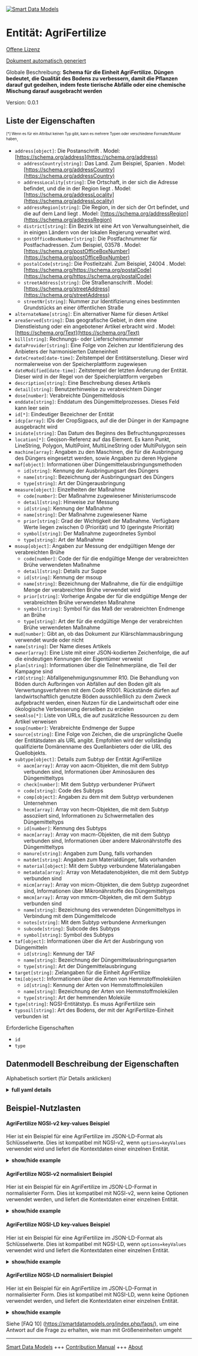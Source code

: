 <!-- 10-Header -->  
[![Smart Data Models](https://smartdatamodels.org/wp-content/uploads/2022/01/SmartDataModels_logo.png "Logo")](https://smartdatamodels.org)  
Entität: AgriFertilize  
======================<!-- /10-Header -->  
<!-- 15-License -->  
[Offene Lizenz](https://github.com/smart-data-models//dataModel.Agrifood/blob/master/AgriFertilize/LICENSE.md)  
[Dokument automatisch generiert](https://docs.google.com/presentation/d/e/2PACX-1vTs-Ng5dIAwkg91oTTUdt8ua7woBXhPnwavZ0FxgR8BsAI_Ek3C5q97Nd94HS8KhP-r_quD4H0fgyt3/pub?start=false&loop=false&delayms=3000#slide=id.gb715ace035_0_60)  
<!-- /15-License -->  
<!-- 20-Description -->  
Globale Beschreibung: **Schema für die Einheit AgriFertilize. Düngen bedeutet, die Qualität des Bodens zu verbessern, damit die Pflanzen darauf gut gedeihen, indem feste tierische Abfälle oder eine chemische Mischung darauf ausgebracht werden**  
Version: 0.0.1  
<!-- /20-Description -->  
<!-- 30-PropertiesList -->  

## Liste der Eigenschaften  

<sup><sub>[*] Wenn es für ein Attribut keinen Typ gibt, kann es mehrere Typen oder verschiedene Formate/Muster haben</sub></sup>.  
- `address[object]`: Die Postanschrift  . Model: [https://schema.org/address](https://schema.org/address)	- `addressCountry[string]`: Das Land. Zum Beispiel, Spanien  . Model: [https://schema.org/addressCountry](https://schema.org/addressCountry)  
	- `addressLocality[string]`: Die Ortschaft, in der sich die Adresse befindet, und die in der Region liegt  . Model: [https://schema.org/addressLocality](https://schema.org/addressLocality)  
	- `addressRegion[string]`: Die Region, in der sich der Ort befindet, und die auf dem Land liegt  . Model: [https://schema.org/addressRegion](https://schema.org/addressRegion)  
	- `district[string]`: Ein Bezirk ist eine Art von Verwaltungseinheit, die in einigen Ländern von der lokalen Regierung verwaltet wird.    
	- `postOfficeBoxNumber[string]`: Die Postfachnummer für Postfachadressen. Zum Beispiel, 03578  . Model: [https://schema.org/postOfficeBoxNumber](https://schema.org/postOfficeBoxNumber)  
	- `postalCode[string]`: Die Postleitzahl. Zum Beispiel, 24004  . Model: [https://schema.org/https://schema.org/postalCode](https://schema.org/https://schema.org/postalCode)  
	- `streetAddress[string]`: Die Straßenanschrift  . Model: [https://schema.org/streetAddress](https://schema.org/streetAddress)  
	- `streetNr[string]`: Nummer zur Identifizierung eines bestimmten Grundstücks an einer öffentlichen Straße    
- `alternateName[string]`: Ein alternativer Name für diesen Artikel  - `areaServed[string]`: Das geografische Gebiet, in dem eine Dienstleistung oder ein angebotener Artikel erbracht wird  . Model: [https://schema.org/Text](https://schema.org/Text)- `bill[string]`: Rechnungs- oder Lieferscheinnummer  - `dataProvider[string]`: Eine Folge von Zeichen zur Identifizierung des Anbieters der harmonisierten Dateneinheit  - `dateCreated[date-time]`: Zeitstempel der Entitätserstellung. Dieser wird normalerweise von der Speicherplattform zugewiesen  - `dateModified[date-time]`: Zeitstempel der letzten Änderung der Entität. Dieser wird in der Regel von der Speicherplattform vergeben  - `description[string]`: Eine Beschreibung dieses Artikels  - `detail[string]`: Benutzerhinweise zu verabreichtem Dünger  - `dose[number]`: Verabreichte Düngemitteldosis  - `enddate[string]`: Enddatum des Düngemittelprozesses. Dieses Feld kann leer sein  - `id[*]`: Eindeutiger Bezeichner der Entität  - `idcp[array]`: IDs der CropSigpacs, auf die der Dünger in der Kampagne ausgebracht wird  - `inidate[string]`: Das Datum des Beginns des Befruchtungsprozesses  - `location[*]`: Geojson-Referenz auf das Element. Es kann Punkt, LineString, Polygon, MultiPoint, MultiLineString oder MultiPolygon sein  - `machine[array]`: Angaben zu den Maschinen, die für die Ausbringung des Düngers eingesetzt werden, sowie Angaben zu deren Hygiene  - `maf[object]`: Informationen über Düngemittelausbringungsmethoden  	- `id[string]`: Kennung der Ausbringungsart des Düngers    
	- `name[string]`: Bezeichnung der Ausbringungsart des Düngers    
	- `type[string]`: Art der Düngerausbringung    
- `measure[object]`: Einzelheiten der Maßnahme  	- `code[number]`: Der Maßnahme zugewiesener Ministeriumscode    
	- `detail[string]`: Hinweise zur Messung    
	- `id[string]`: Kennung der Maßnahme    
	- `name[string]`: Der Maßnahme zugewiesener Name    
	- `prior[string]`: Grad der Wichtigkeit der Maßnahme. Verfügbare Werte liegen zwischen 0 (Priorität) und 10 (geringste Priorität)    
	- `symbol[string]`: Der Maßnahme zugeordnetes Symbol    
	- `type[string]`: Art der Maßnahme    
- `msoup[object]`: Angaben zur Messung der endgültigen Menge der verabreichten Brühe  	- `code[number]`: Code der für die endgültige Menge der verabreichten Brühe verwendeten Maßnahme    
	- `detail[string]`: Details zur Suppe    
	- `id[string]`: Kennung der msoup    
	- `name[string]`: Bezeichnung der Maßnahme, die für die endgültige Menge der verabreichten Brühe verwendet wird    
	- `prior[string]`: Vorherige Angabe der für die endgültige Menge der verabreichten Brühe verwendeten Maßnahme    
	- `symbol[string]`: Symbol für das Maß der verabreichten Endmenge an Brühe    
	- `type[string]`: Art der für die endgültige Menge der verabreichten Brühe verwendeten Maßnahme    
- `mud[number]`: Gibt an, ob das Dokument zur Klärschlammausbringung verwendet wurde oder nicht  - `name[string]`: Der Name dieses Artikels  - `owner[array]`: Eine Liste mit einer JSON-kodierten Zeichenfolge, die auf die eindeutigen Kennungen der Eigentümer verweist  - `plan[string]`: Informationen über die Teilnehmerpläne, die Teil der Kampagne sind  - `r10[string]`: Abfallgenehmigungsnummer R10. Die Behandlung von Böden durch Aufbringen von Abfällen auf den Boden gilt als Verwertungsverfahren mit dem Code R1001. Rückstände dürfen auf landwirtschaftlich genutzte Böden ausschließlich zu dem Zweck aufgebracht werden, einen Nutzen für die Landwirtschaft oder eine ökologische Verbesserung derselben zu erzielen  - `seeAlso[*]`: Liste von URLs, die auf zusätzliche Ressourcen zu dem Artikel verweisen  - `soup[number]`: Verabreichte Endmenge der Suppe  - `source[string]`: Eine Folge von Zeichen, die die ursprüngliche Quelle der Entitätsdaten als URL angibt. Empfohlen wird der vollständig qualifizierte Domänenname des Quellanbieters oder die URL des Quellobjekts.  - `subtype[object]`: Details zum Subtyp der Entität AgriFertilize  	- `aacm[array]`: Array von aacm-Objekten, die mit dem Subtyp verbunden sind, Informationen über Aminosäuren des Düngemitteltyps    
	- `check[number]`: Mit dem Subtyp verbundener Prüfwert    
	- `code[string]`: Code des Subtyps    
	- `comp[object]`: Angaben zu dem mit dem Subtyp verbundenen Unternehmen    
	- `hecm[array]`: Array von hecm-Objekten, die mit dem Subtyp assoziiert sind, Informationen zu Schwermetallen des Düngemitteltyps    
	- `id[number]`: Kennung des Subtyps    
	- `macm[array]`: Array von macm-Objekten, die mit dem Subtyp verbunden sind, Informationen über andere Makronährstoffe des Düngemitteltyps    
	- `manure[string]`: Angaben zum Dung, falls vorhanden    
	- `matdet[string]`: Angaben zum Materialdünger, falls vorhanden    
	- `material[object]`: Mit dem Subtyp verbundene Materialangaben    
	- `metadata[array]`: Array von Metadatenobjekten, die mit dem Subtyp verbunden sind    
	- `micm[array]`: Array von micm-Objekten, die dem Subtyp zugeordnet sind, Informationen über Mikronährstoffe des Düngemitteltyps    
	- `mmcm[array]`: Array von mmcm-Objekten, die mit dem Subtyp verbunden sind    
	- `name[string]`: Bezeichnung des verwendeten Düngemitteltyps in Verbindung mit dem Düngemittelcode    
	- `notes[string]`: Mit dem Subtyp verbundene Anmerkungen    
	- `subcode[string]`: Subcode des Subtyps    
	- `symbol[string]`: Symbol des Subtyps    
- `taf[object]`: Informationen über die Art der Ausbringung von Düngemitteln  	- `id[string]`: Kennung der TAF    
	- `name[string]`: Bezeichnung der Düngemittelausbringungsarten    
	- `type[string]`: Art der Düngemittelausbringung    
- `target[string]`: Zielangaben für die Einheit AgriFertilize  - `tmi[object]`: Informationen über die Arten von Hemmstoffmolekülen  	- `id[string]`: Kennung der Arten von Hemmstoffmolekülen    
	- `name[string]`: Bezeichnung der Arten von Hemmstoffmolekülen    
	- `type[string]`: Art der hemmenden Moleküle    
- `type[string]`: NGSI-Entitätstyp. Es muss AgriFertilize sein  - `typsoil[string]`: Art des Bodens, der mit der AgriFertilize-Einheit verbunden ist  <!-- /30-PropertiesList -->  
<!-- 35-RequiredProperties -->  
Erforderliche Eigenschaften  
- `id`  - `type`  <!-- /35-RequiredProperties -->  
<!-- 40-NotesYaml -->  
<!-- /40-NotesYaml -->  
<!-- 50-DataModelHeader -->  
## Datenmodell Beschreibung der Eigenschaften  
Alphabetisch sortiert (für Details anklicken)  
<!-- /50-DataModelHeader -->  
<!-- 60-ModelYaml -->  
<details><summary><strong>full yaml details</strong></summary>    
```yaml  
AgriFertilize:    
  description: 'Schema for AgriFertilize entity. To fertilize land means to improve its quality in order to make plants grow well on it, by spreading solid animal waste or a chemical mixture on it'    
  properties:    
    address:    
      description: The mailing address    
      properties:    
        addressCountry:    
          description: 'The country. For example, Spain'    
          type: string    
          x-ngsi:    
            model: https://schema.org/addressCountry    
            type: Property    
        addressLocality:    
          description: 'The locality in which the street address is, and which is in the region'    
          type: string    
          x-ngsi:    
            model: https://schema.org/addressLocality    
            type: Property    
        addressRegion:    
          description: 'The region in which the locality is, and which is in the country'    
          type: string    
          x-ngsi:    
            model: https://schema.org/addressRegion    
            type: Property    
        district:    
          description: 'A district is a type of administrative division that, in some countries, is managed by the local government'    
          type: string    
          x-ngsi:    
            type: Property    
        postOfficeBoxNumber:    
          description: 'The post office box number for PO box addresses. For example, 03578'    
          type: string    
          x-ngsi:    
            model: https://schema.org/postOfficeBoxNumber    
            type: Property    
        postalCode:    
          description: 'The postal code. For example, 24004'    
          type: string    
          x-ngsi:    
            model: https://schema.org/https://schema.org/postalCode    
            type: Property    
        streetAddress:    
          description: The street address    
          type: string    
          x-ngsi:    
            model: https://schema.org/streetAddress    
            type: Property    
        streetNr:    
          description: Number identifying a specific property on a public street    
          type: string    
          x-ngsi:    
            type: Property    
      type: object    
      x-ngsi:    
        model: https://schema.org/address    
        type: Property    
    alternateName:    
      description: An alternative name for this item    
      type: string    
      x-ngsi:    
        type: Property    
    areaServed:    
      description: The geographic area where a service or offered item is provided    
      type: string    
      x-ngsi:    
        model: https://schema.org/Text    
        type: Property    
    bill:    
      description: Invoice or delivery note number    
      type: string    
      x-ngsi:    
        type: Property    
    dataProvider:    
      description: A sequence of characters identifying the provider of the harmonised data entity    
      type: string    
      x-ngsi:    
        type: Property    
    dateCreated:    
      description: Entity creation timestamp. This will usually be allocated by the storage platform    
      format: date-time    
      type: string    
      x-ngsi:    
        type: Property    
    dateModified:    
      description: Timestamp of the last modification of the entity. This will usually be allocated by the storage platform    
      format: date-time    
      type: string    
      x-ngsi:    
        type: Property    
    description:    
      description: A description of this item    
      type: string    
      x-ngsi:    
        type: Property    
    detail:    
      description: User notes on administered fertilizer    
      type: string    
      x-ngsi:    
        type: Property    
    dose:    
      description: Fertilizer dose administered    
      type: number    
      x-ngsi:    
        type: Property    
    enddate:    
      description: Final date of fertilizer process. This field can be empty    
      type: string    
      x-ngsi:    
        type: Property    
    id:    
      anyOf:    
        - description: Identifier format of any NGSI entity    
          maxLength: 256    
          minLength: 1    
          pattern: ^[\w\-\.\{\}\$\+\*\[\]`|~^@!,:\\]+$    
          type: string    
          x-ngsi:    
            type: Property    
        - description: Identifier format of any NGSI entity    
          format: uri    
          type: string    
          x-ngsi:    
            type: Property    
      description: Unique identifier of the entity    
      x-ngsi:    
        type: Relationship    
    idcp:    
      description: IDs of the CropSigpac on which the fertilizer is applied in the campaign    
      items:    
        description: Every element of the array of IDs of the CropSigpac on which the fertilizer is applied    
        type: string    
        x-ngsi:    
          type: Property    
      type: array    
      x-ngsi:    
        type: Property    
    inidate:    
      description: The start date of the fertilization process    
      type: string    
      x-ngsi:    
        type: Property    
    location:    
      description: 'Geojson reference to the item. It can be Point, LineString, Polygon, MultiPoint, MultiLineString or MultiPolygon'    
      oneOf:    
        - description: Geojson reference to the item. Point    
          properties:    
            bbox:    
              items:    
                type: number    
              minItems: 4    
              type: array    
            coordinates:    
              items:    
                type: number    
              minItems: 2    
              type: array    
            type:    
              enum:    
                - Point    
              type: string    
          required:    
            - type    
            - coordinates    
          title: GeoJSON Point    
          type: object    
          x-ngsi:    
            type: GeoProperty    
        - description: Geojson reference to the item. LineString    
          properties:    
            bbox:    
              items:    
                type: number    
              minItems: 4    
              type: array    
            coordinates:    
              items:    
                items:    
                  type: number    
                minItems: 2    
                type: array    
              minItems: 2    
              type: array    
            type:    
              enum:    
                - LineString    
              type: string    
          required:    
            - type    
            - coordinates    
          title: GeoJSON LineString    
          type: object    
          x-ngsi:    
            type: GeoProperty    
        - description: Geojson reference to the item. Polygon    
          properties:    
            bbox:    
              items:    
                type: number    
              minItems: 4    
              type: array    
            coordinates:    
              items:    
                items:    
                  items:    
                    type: number    
                  minItems: 2    
                  type: array    
                minItems: 4    
                type: array    
              type: array    
            type:    
              enum:    
                - Polygon    
              type: string    
          required:    
            - type    
            - coordinates    
          title: GeoJSON Polygon    
          type: object    
          x-ngsi:    
            type: GeoProperty    
        - description: Geojson reference to the item. MultiPoint    
          properties:    
            bbox:    
              items:    
                type: number    
              minItems: 4    
              type: array    
            coordinates:    
              items:    
                items:    
                  type: number    
                minItems: 2    
                type: array    
              type: array    
            type:    
              enum:    
                - MultiPoint    
              type: string    
          required:    
            - type    
            - coordinates    
          title: GeoJSON MultiPoint    
          type: object    
          x-ngsi:    
            type: GeoProperty    
        - description: Geojson reference to the item. MultiLineString    
          properties:    
            bbox:    
              items:    
                type: number    
              minItems: 4    
              type: array    
            coordinates:    
              items:    
                items:    
                  items:    
                    type: number    
                  minItems: 2    
                  type: array    
                minItems: 2    
                type: array    
              type: array    
            type:    
              enum:    
                - MultiLineString    
              type: string    
          required:    
            - type    
            - coordinates    
          title: GeoJSON MultiLineString    
          type: object    
          x-ngsi:    
            type: GeoProperty    
        - description: Geojson reference to the item. MultiLineString    
          properties:    
            bbox:    
              items:    
                type: number    
              minItems: 4    
              type: array    
            coordinates:    
              items:    
                items:    
                  items:    
                    items:    
                      type: number    
                    minItems: 2    
                    type: array    
                  minItems: 4    
                  type: array    
                type: array    
              type: array    
            type:    
              enum:    
                - MultiPolygon    
              type: string    
          required:    
            - type    
            - coordinates    
          title: GeoJSON MultiPolygon    
          type: object    
          x-ngsi:    
            type: GeoProperty    
      x-ngsi:    
        type: GeoProperty    
    machine:    
      description: Information on the machinery assigned to the application of the fertilizer as well as information on its hygiene    
      items:    
        description: Every element in the array of machines used    
        properties:    
          detail:    
            description: This field contains the value associated to the machine    
            type: string    
            x-ngsi:    
              type: Property    
          id:    
            description: Identifier unique of the machine    
            type: string    
            x-ngsi:    
              type: Property    
          idmachine:    
            description: This field contains the value associated to the internal id    
            type: string    
            x-ngsi:    
              type: Property    
          product:    
            description: This field contains the value associated to the product that the machine applies    
            type: string    
            x-ngsi:    
              type: Property    
          type:    
            description: This field contains the type of machine    
            type: string    
            x-ngsi:    
              type: Property    
        type: object    
        x-ngsi:    
          type: Property    
      type: array    
      x-ngsi:    
        type: Property    
    maf:    
      description: Information on fertilizer application methods    
      properties:    
        id:    
          description: Identifier of fertilizer application mode    
          type: string    
          x-ngsi:    
            type: Property    
        name:    
          description: Name of fertilizer application mode    
          type: string    
          x-ngsi:    
            type: Property    
        type:    
          description: Type of fertilizer application mode    
          type: string    
          x-ngsi:    
            type: Property    
      type: object    
      x-ngsi:    
        type: Property    
    measure:    
      description: Details of the measure    
      properties:    
        code:    
          description: Ministry code assigned to the measure    
          type: number    
          x-ngsi:    
            type: Property    
        detail:    
          description: Notes about the measurement    
          type: string    
          x-ngsi:    
            type: Property    
        id:    
          description: Identifier of the measure    
          type: string    
          x-ngsi:    
            type: Property    
        name:    
          description: Name assigned to the measure    
          type: string    
          x-ngsi:    
            type: Property    
        prior:    
          description: Level of importance of the measure. Available values are between 0 (priority) and 10 (least priority)    
          type: string    
          x-ngsi:    
            type: Property    
        symbol:    
          description: Symbol assigned to the measure    
          type: string    
          x-ngsi:    
            type: Property    
        type:    
          description: Type of the measure    
          type: string    
          x-ngsi:    
            type: Property    
      type: object    
      x-ngsi:    
        type: Property    
    msoup:    
      description: Information on the measurement used for the final amount of broth administered    
      properties:    
        code:    
          description: Code of the measure used for the final amount of broth administered    
          type: number    
          x-ngsi:    
            type: Property    
        detail:    
          description: Details of the msoup    
          type: string    
          x-ngsi:    
            type: Property    
        id:    
          description: Identifier of the msoup    
          type: string    
          x-ngsi:    
            type: Property    
        name:    
          description: Name of the measure used for the final amount of broth administered    
          type: string    
          x-ngsi:    
            type: Property    
        prior:    
          description: Prior details of the measure used for the final amount of broth administered    
          type: string    
          x-ngsi:    
            type: Property    
        symbol:    
          description: Symbol of the measure used for the final amount of broth administered    
          type: string    
          x-ngsi:    
            type: Property    
        type:    
          description: Type of the measure used for the final amount of broth administered    
          type: string    
          x-ngsi:    
            type: Property    
      type: object    
      x-ngsi:    
        type: Property    
    mud:    
      description: Indicates whether sewage sludge application document has been used or not    
      type: number    
      x-ngsi:    
        type: Property    
    name:    
      description: The name of this item    
      type: string    
      x-ngsi:    
        type: Property    
    owner:    
      description: A List containing a JSON encoded sequence of characters referencing the unique Ids of the owner(s)    
      items:    
        anyOf:    
          - description: Identifier format of any NGSI entity    
            maxLength: 256    
            minLength: 1    
            pattern: ^[\w\-\.\{\}\$\+\*\[\]`|~^@!,:\\]+$    
            type: string    
            x-ngsi:    
              type: Property    
          - description: Identifier format of any NGSI entity    
            format: uri    
            type: string    
            x-ngsi:    
              type: Property    
        description: Unique identifier of the entity    
        x-ngsi:    
          type: Relationship    
      type: array    
      x-ngsi:    
        type: Property    
    plan:    
      description: Information about the subscriber plans that are part of the campaign    
      type: string    
      x-ngsi:    
        type: Property    
    r10:    
      description: Waste authorisation number R10. The treatment of soil by applying waste to the land is considered a recovery operation coded as R1001. Residues must be applied to agricultural soils exclusively for the purpose of producing a benefit to agriculture or an ecological improvement of the same    
      type: string    
      x-ngsi:    
        type: Property    
    seeAlso:    
      description: list of uri pointing to additional resources about the item    
      oneOf:    
        - items:    
            format: uri    
            type: string    
          minItems: 1    
          type: array    
        - format: uri    
          type: string    
      x-ngsi:    
        type: Property    
    soup:    
      description: Final soup amount administered    
      type: number    
      x-ngsi:    
        type: Property    
    source:    
      description: 'A sequence of characters giving the original source of the entity data as a URL. Recommended to be the fully qualified domain name of the source provider, or the URL to the source object'    
      type: string    
      x-ngsi:    
        type: Property    
    subtype:    
      description: Subtype details of the AgriFertilize entity    
      properties:    
        aacm:    
          description: 'Array of aacm objects associated with the subtype, information on amino acids of the fertilizer type'    
          items:    
            description: 'Every element of the accm '    
            properties:    
              id:    
                description: Identifier of aacm    
                type: number    
                x-ngsi:    
                  type: Property    
              subtype:    
                description: Subtype details of aacm    
                properties:    
                  code:    
                    description: Code of the aacm subtype    
                    type: number    
                    x-ngsi:    
                      type: Property    
                  id:    
                    description: Identifier of the aacm subtype    
                    type: number    
                    x-ngsi:    
                      type: Property    
                  name:    
                    description: Name of the amino acids of the fertilizer type    
                    type: string    
                    x-ngsi:    
                      type: Property    
                  subtype:    
                    description: Nested subtype details of aacm    
                    properties:    
                      id:    
                        description: Identifier of the nested aacm subtype    
                        type: number    
                        x-ngsi:    
                          type: Property    
                      name:    
                        description: Name of the nested aacm subtype    
                        type: string    
                        x-ngsi:    
                          type: Property    
                      type:    
                        description: Type of the nested aacm subtype    
                        type: string    
                        x-ngsi:    
                          type: Property    
                    type: object    
                    x-ngsi:    
                      type: Property    
                  symbol:    
                    description: Symbol of the aacm subtype    
                    type: string    
                    x-ngsi:    
                      type: Property    
                  type:    
                    description: Type of the aacm subtype    
                    type: string    
                    x-ngsi:    
                      type: Property    
                type: object    
                x-ngsi:    
                  type: Property    
              type:    
                description: 'This field contains the type associated to the aacm, information on amino acids of the fertilizer type'    
                type: string    
                x-ngsi:    
                  type: Property    
              value:    
                description: This field contains the value associated to the aacm    
                type: number    
                x-ngsi:    
                  type: Property    
            type: object    
            x-ngsi:    
              type: Property    
          type: array    
          x-ngsi:    
            type: Property    
        check:    
          description: Check value associated with the subtype    
          type: number    
          x-ngsi:    
            type: Property    
        code:    
          description: Code of the subtype    
          type: string    
          x-ngsi:    
            type: Property    
        comp:    
          description: Details of the company associated with the subtype    
          properties:    
            id:    
              description: Identifier of the company    
              type: number    
              x-ngsi:    
                type: Property    
            name:    
              description: Name of the company that owns the fertilizer    
              type: string    
              x-ngsi:    
                type: Property    
            type:    
              description: Type of the company    
              type: string    
              x-ngsi:    
                type: Property    
            vat:    
              description: VAT of the company that owns the fertilizer    
              type: string    
              x-ngsi:    
                type: Property    
          type: object    
          x-ngsi:    
            type: Property    
        hecm:    
          description: 'Array of hecm objects associated with the subtype, information heavy metals of the fertilizer type'    
          items:    
            description: Every element of the hecm array    
            properties:    
              id:    
                description: Identifier of hecm    
                type: number    
                x-ngsi:    
                  type: Property    
              subtype:    
                description: Subtype details of hecm    
                properties:    
                  code:    
                    description: Code of the hecm subtype    
                    type: number    
                    x-ngsi:    
                      type: Property    
                  id:    
                    description: Identifier of the hecm subtype    
                    type: number    
                    x-ngsi:    
                      type: Property    
                  name:    
                    description: Name of the heavy metals of the fertilizer type    
                    type: string    
                    x-ngsi:    
                      type: Property    
                  subtype:    
                    description: Nested subtype details of hecm    
                    properties:    
                      id:    
                        description: Identifier of the nested hecm subtype    
                        type: number    
                        x-ngsi:    
                          type: Property    
                      name:    
                        description: Name of the nested hecm subtype    
                        type: string    
                        x-ngsi:    
                          type: Property    
                      type:    
                        description: Type of the nested hecm subtype    
                        type: string    
                        x-ngsi:    
                          type: Property    
                    type: object    
                    x-ngsi:    
                      type: Property    
                  symbol:    
                    description: Symbol of the hecm subtype    
                    type: string    
                    x-ngsi:    
                      type: Property    
                  type:    
                    description: Type of the hecm subtype    
                    type: string    
                    x-ngsi:    
                      type: Property    
                type: object    
                x-ngsi:    
                  type: Property    
              type:    
                description: 'This field contains the type associated to the hecm, information on heavy metals of the fertilizer type'    
                type: string    
                x-ngsi:    
                  type: Property    
              value:    
                description: This field contains the value associated to the hecm    
                type: number    
                x-ngsi:    
                  type: Property    
            type: object    
            x-ngsi:    
              type: Property    
          type: array    
          x-ngsi:    
            type: Property    
        id:    
          description: Identifier of the subtype    
          type: number    
          x-ngsi:    
            type: Property    
        macm:    
          description: 'Array of macm objects associated with the subtype, information on other macronutrients of the fertilizer type'    
          items:    
            description: The individual objects inside the macm    
            properties:    
              id:    
                description: Identifier of macm    
                type: number    
                x-ngsi:    
                  type: Property    
              subtype:    
                description: Subtype details of macm    
                properties:    
                  code:    
                    description: Code of the macm subtype    
                    type: number    
                    x-ngsi:    
                      type: Property    
                  id:    
                    description: Identifier of the macm subtype    
                    type: number    
                    x-ngsi:    
                      type: Property    
                  name:    
                    description: Name of the other macronutrients of the fertilizer type    
                    type: string    
                    x-ngsi:    
                      type: Property    
                  subtype:    
                    description: Nested subtype details of macm    
                    properties:    
                      id:    
                        description: Identifier of the nested macm subtype    
                        type: number    
                        x-ngsi:    
                          type: Property    
                      name:    
                        description: Name of the nested macm subtype    
                        type: string    
                        x-ngsi:    
                          type: Property    
                      type:    
                        description: Type of the nested macm subtype    
                        type: string    
                        x-ngsi:    
                          type: Property    
                    type: object    
                    x-ngsi:    
                      type: Property    
                  symbol:    
                    description: Symbol of the macm subtype    
                    type: string    
                    x-ngsi:    
                      type: Property    
                  type:    
                    description: Type of the macm subtype    
                    type: string    
                    x-ngsi:    
                      type: Property    
                type: object    
                x-ngsi:    
                  type: Property    
              type:    
                description: 'This field contains the type associated to the macm, information on other macronutrients of the fertilizer type'    
                type: string    
                x-ngsi:    
                  type: Property    
              value:    
                description: This field contains the value associated to the macm    
                type: number    
                x-ngsi:    
                  type: Property    
            type: object    
            x-ngsi:    
              type: Property    
          type: array    
          x-ngsi:    
            type: Property    
        manure:    
          description: 'Manure details, if any'    
          type: string    
          x-ngsi:    
            type: Property    
        matdet:    
          description: 'Material fertilize detail, if any'    
          type: string    
          x-ngsi:    
            type: Property    
        material:    
          description: Material details associated with the subtype    
          properties:    
            id:    
              description: Identifier of the material    
              type: number    
              x-ngsi:    
                type: Property    
            name:    
              description: Name of the material that uses compost or fertilizer    
              type: string    
              x-ngsi:    
                type: Property    
            type:    
              description: Type of the material that uses compost or fertilizer    
              type: string    
              x-ngsi:    
                type: Property    
          type: object    
          x-ngsi:    
            type: Property    
        metadata:    
          description: Array of metadata objects associated with the subtype    
          items:    
            description: Every group of elements in the metadata    
            properties:    
              date:    
                description: Date associated with the metadata    
                format: date-time    
                type: string    
                x-ngsi:    
                  type: Property    
              type:    
                description: Type of metadata    
                type: string    
                x-ngsi:    
                  type: Property    
              user:    
                description: User details associated with the metadata    
                properties:    
                  email:    
                    description: Email of the user    
                    type: string    
                    x-ngsi:    
                      type: Property    
                  id:    
                    description: Identifier of the user    
                    type: string    
                    x-ngsi:    
                      type: Property    
                  loginname:    
                    description: Login name of the user    
                    type: string    
                    x-ngsi:    
                      type: Property    
                  name:    
                    description: Name of the user in the system    
                    type: string    
                    x-ngsi:    
                      type: Property    
                  surname:    
                    description: Surname of the user    
                    type: string    
                    x-ngsi:    
                      type: Property    
                  type:    
                    description: Type of the user    
                    type: string    
                    x-ngsi:    
                      type: Property    
                  vat:    
                    description: VAT (identification number) of the user    
                    type: string    
                    x-ngsi:    
                      type: Property    
                type: object    
                x-ngsi:    
                  type: Property    
            type: object    
            x-ngsi:    
              type: Property    
          type: array    
          x-ngsi:    
            type: Property    
        micm:    
          description: 'Array of micm objects associated with the subtype, information on micronutrients of the type of fertilizer'    
          items:    
            description: Every element of the micm    
            properties:    
              id:    
                description: Identifier of micm    
                type: number    
                x-ngsi:    
                  type: Property    
              subtype:    
                description: Subtype details of micm    
                properties:    
                  code:    
                    description: Code of the micm subtype    
                    type: number    
                    x-ngsi:    
                      type: Property    
                  id:    
                    description: Identifier of the micm subtype    
                    type: number    
                    x-ngsi:    
                      type: Property    
                  name:    
                    description: Name of the micronutrients of the type of fertilizer    
                    type: string    
                    x-ngsi:    
                      type: Property    
                  subtype:    
                    description: Nested subtype details of micm    
                    properties:    
                      id:    
                        description: Identifier of the nested micm subtype    
                        type: number    
                        x-ngsi:    
                          type: Property    
                      name:    
                        description: Name of the nested micm subtype    
                        type: string    
                        x-ngsi:    
                          type: Property    
                      type:    
                        description: Type of the nested micm subtype    
                        type: string    
                        x-ngsi:    
                          type: Property    
                    type: object    
                    x-ngsi:    
                      type: Property    
                  symbol:    
                    description: Symbol of the micm subtype    
                    type: string    
                    x-ngsi:    
                      type: Property    
                  type:    
                    description: Type of the micm subtype    
                    type: string    
                    x-ngsi:    
                      type: Property    
                type: object    
                x-ngsi:    
                  type: Property    
              type:    
                description: 'This field contains the type associated to the micm, information on micronutrients of the type of fertilizer'    
                type: string    
                x-ngsi:    
                  type: Property    
              value:    
                description: This field contains the value associated to the micm    
                type: number    
                x-ngsi:    
                  type: Property    
            type: object    
            x-ngsi:    
              type: Property    
          type: array    
          x-ngsi:    
            type: Property    
        mmcm:    
          description: Array of mmcm objects associated with the subtype    
          items:    
            description: Every element in the mmdm array    
            properties:    
              id:    
                description: Identifier of mmcm    
                type: number    
                x-ngsi:    
                  type: Property    
              subtype:    
                description: Subtype details of mmcm    
                properties:    
                  code:    
                    description: Code of the mmcm subtype    
                    type: number    
                    x-ngsi:    
                      type: Property    
                  id:    
                    description: Identifier of the mmcm subtype    
                    type: number    
                    x-ngsi:    
                      type: Property    
                  name:    
                    description: Name of the main macronutrient of the fertilizer type    
                    type: string    
                    x-ngsi:    
                      type: Property    
                  subtype:    
                    description: Nested subtype details of mmcm    
                    properties:    
                      id:    
                        description: Identifier of the nested mmcm subtype    
                        type: number    
                        x-ngsi:    
                          type: Property    
                      name:    
                        description: Name of the nested mmcm subtype    
                        type: string    
                        x-ngsi:    
                          type: Property    
                      type:    
                        description: Type of the nested mmcm subtype    
                        type: string    
                        x-ngsi:    
                          type: Property    
                    type: object    
                    x-ngsi:    
                      type: Property    
                  symbol:    
                    description: Symbol of the mmcm subtype    
                    type: string    
                    x-ngsi:    
                      type: Property    
                  type:    
                    description: Type of the mmcm subtype    
                    type: string    
                    x-ngsi:    
                      type: Property    
                type: object    
                x-ngsi:    
                  type: Property    
              type:    
                description: 'This field contains the type associated to the mmcm, information on the main macronutrients of the fertilizer type'    
                type: string    
                x-ngsi:    
                  type: Property    
              value:    
                description: This field contains the value associated to the mmcm    
                type: number    
                x-ngsi:    
                  type: Property    
            type: object    
            x-ngsi:    
              type: Property    
          type: array    
          x-ngsi:    
            type: Property    
        name:    
          description: Name of the type of fertilizer used and associated with the fertilization code    
          type: string    
          x-ngsi:    
            type: Property    
        notes:    
          description: Notes associated with the subtype    
          type: string    
          x-ngsi:    
            type: Property    
        subcode:    
          description: Subcode of the subtype    
          type: string    
          x-ngsi:    
            type: Property    
        symbol:    
          description: Symbol of the subtype    
          type: string    
          x-ngsi:    
            type: Property    
      type: object    
      x-ngsi:    
        type: Property    
    taf:    
      description: Information on types of fertilizer application    
      properties:    
        id:    
          description: Identifier of the TAF    
          type: string    
          x-ngsi:    
            type: Property    
        name:    
          description: Name of the types of fertilizer application    
          type: string    
          x-ngsi:    
            type: Property    
        type:    
          description: Type of the types of fertilizer application    
          type: string    
          x-ngsi:    
            type: Property    
      type: object    
      x-ngsi:    
        type: Property    
    target:    
      description: Target details for the AgriFertilize entity    
      type: string    
      x-ngsi:    
        type: Property    
    tmi:    
      description: Information on the types of inhibitory molecule    
      properties:    
        id:    
          description: Identifier of the types of inhibitory molecule    
          type: string    
          x-ngsi:    
            type: Property    
        name:    
          description: Name of the types of inhibitory molecule    
          type: string    
          x-ngsi:    
            type: Property    
        type:    
          description: Type of the types of inhibitory molecule    
          type: string    
          x-ngsi:    
            type: Property    
      type: object    
      x-ngsi:    
        type: Property    
    type:    
      description: NGSI Entity Type. It has to be AgriFertilize    
      enum:    
        - AgriFertilize    
      type: string    
      x-ngsi:    
        type: Property    
    typsoil:    
      description: Type of soil associated with the AgriFertilize entity    
      type: string    
      x-ngsi:    
        type: Property    
  required:    
    - id    
    - type    
  type: object    
  x-derived-from: ""    
  x-disclaimer: 'Redistribution and use in source and binary forms, with or without modification, are permitted  provided that the license conditions are met. Copyleft (c) 2024 Contributors to Smart Data Models Program'    
  x-license-url: https://github.com/smart-data-models/dataModel.Agrifood/blob/master/AgriFertilize/LICENSE.md    
  x-model-schema: https://smart-data-models.github.io/dataModel.Agrifood/AgriFertilize/schema.json    
  x-model-tags: 'Agrifood, AgriFertilize'    
  x-version: 0.0.1    
```  
</details>    
<!-- /60-ModelYaml -->  
<!-- 70-MiddleNotes -->  
<!-- /70-MiddleNotes -->  
<!-- 80-Examples -->  
## Beispiel-Nutzlasten  
#### AgriFertilize NGSI-v2 key-values Beispiel  
Hier ist ein Beispiel für eine AgriFertilize im JSON-LD-Format als Schlüsselwerte. Dies ist kompatibel mit NGSI-v2, wenn `options=keyValues` verwendet wird und liefert die Kontextdaten einer einzelnen Entität.  
<details><summary><strong>show/hide example</strong></summary>    
```json  
{  
	"id": "urn:ngsi-ld:AgriFertilize:1",  
	"type": "AgriFertilize",  
	"dateCreated": "2024-05-30T09:14:44",  
	"dateModified": "2024-05-30T09:14:44",  
	"name": "",  
	"subtype": {  
		"type": "TypeFertilize",  
		"id": 1339,  
		"code": "F0002478/2025",  
		"name": "Abono Organico Npk (Ca) 1,5-1-2 (2) Mezcla De Origen Animal Y Vegetal Sirlepur",  
		"mmcm": [{  
				"type": "CM",  
				"id": 10000,  
				"subtype": {  
					"type": "TCM",  
					"id": 1,  
					"subtype": {  
						"type": "SCM",  
						"id": 1,  
						"name": "Macronutriente principal"  
					},  
					"code": 1,  
					"name": "Nitrógeno total",  
					"symbol": "% N total"  
				},  
				"value": 1.5  
			},  
			{  
				"type": "CM",  
				"id": 10001,  
				"subtype": {  
					"type": "TCM",  
					"id": 6,  
					"subtype": {  
						"type": "SCM",  
						"id": 1,  
						"name": "Macronutriente principal"  
					},  
					"code": 6,  
					"name": "Óxido de fósforo total",  
					"symbol": "% P2O5 total"  
				},  
				"value": 1  
			},  
			{  
				"type": "CM",  
				"id": 10002,  
				"subtype": {  
					"type": "TCM",  
					"id": 9,  
					"subtype": {  
						"type": "SCM",  
						"id": 1,  
						"name": "Macronutriente principal"  
					},  
					"code": 9,  
					"name": "Óxido de potasio",  
					"symbol": "% K2O total"  
				},  
				"value": 2  
			}  
		],  
		"macm": [{  
			"type": "CM",  
			"id": 44578,  
			"subtype": {  
				"type": "TCM",  
				"id": 2,  
				"subtype": {  
					"type": "SCM",  
					"id": 2,  
					"name": "Otro macronutriente"  
				},  
				"code": 2,  
				"name": "Nitrógeno orgánico",  
				"symbol": "% N orgánico"  
			},  
			"value": 1.5  
		}],  
		"hecm": [{  
			"type": "CM",  
			"id": 44582,  
			"subtype": {  
				"type": "TCM",  
				"id": 16,  
				"subtype": {  
					"type": "SCM",  
					"id": 4,  
					"name": "Metal pesado"  
				},  
				"code": 2,  
				"name": "Cobre",  
				"symbol": "% Cu"  
			},  
			"value": 0.0001  
		}],  
		"micm": [{  
			"type": "CM",  
			"id": 44581,  
			"subtype": {  
				"type": "TCM",  
				"id": 22,  
				"subtype": {  
					"type": "SCM",  
					"id": 3,  
					"name": "Micronutriente"  
				},  
				"code": 1,  
				"name": "Boro",  
				"symbol": "% Bo"  
			},  
			"value": 1.1  
		}],  
		"accm": [{  
			"type": "CM",  
			"id": 58492,  
			"subtype": {  
				"type": "TCM",  
				"id": 33,  
				"subtype": {  
					"type": "SCM",  
					"id": 5,  
					"name": "Ácido"  
				},  
				"code": -1,  
				"name": "Ácido húmico",  
				"symbol": "% Hum"  
			},  
			"value": 1  
		}],  
		"aacm": [{  
			"type": "CM",  
			"id": 58494,  
			"subtype": {  
				"type": "TCM",  
				"id": 40,  
				"subtype": {  
					"type": "SCM",  
					"id": 6,  
					"name": "Aminoácido"  
				},  
				"code": -1,  
				"name": "Glicina",  
				"symbol": "% Gly"  
			},  
			"value": 1  
		}],  
		"otcm": [{  
			"type": "CM",  
			"id": 58496,  
			"subtype": {  
				"type": "TCM",  
				"id": 54,  
				"subtype": {  
					"type": "SCM",  
					"id": 7,  
					"name": "Otro"  
				},  
				"code": -1,  
				"name": "Manitol",  
				"symbol": "% manitol"  
			},  
			"value": 0.4  
		}],  
		"comp": {  
			"type": "Company",  
			"id": 269,  
			"name": "Organicos Pedrin, S.l",  
			"nif": ""  
		},  
		"manure": "",  
		"material": {  
			"type": "TMF",  
			"id": 15,  
			"name": "Productos fertilizantes: abonos orgánicos"  
		},  
		"matdet": "",  
		"provider": "",  
		"nif": "",  
		"check": 0,  
		"metadata": [{  
			"type": "Create",  
			"user": {  
				"type": "UserMetadata",  
				"id": "1",  
				"loginname": "sistema",  
				"email": "",  
				"name": "Sistema",  
				"surname": "",  
				"nif": ""  
			},  
			"date": "2024-02-09T15:48:46"  
		}],  
		"reviewed": "1"  
	},  
	"inidate": "2025-05-30T09:14:44",  
	"enddate": "",  
	"dose": 10,  
	"measure": {  
		"type": "Measure",  
		"id": "501",  
		"subtype": {  
			"type": "TypeMeasure",  
			"id": "6",  
			"name": "Fertilizante"  
		},  
		"code": 17,  
		"name": "Kilogramo por hectárea",  
		"symbol": "kg/ha",  
		"prior": "1",  
		"detail": ""  
	},  
	"soup": 1000,  
	"msoup": {  
		"type": "Measure",  
		"id": "514",  
		"subtype": {  
			"type": "TypeMeasure",  
			"id": "6",  
			"name": "Fertilizante"  
		},  
		"code": 4,  
		"name": "Litro",  
		"symbol": "l",  
		"prior": "3",  
		"detail": ""  
	},  
	"r10": "",  
	"mud": 0,  
	"bill": "",  
	"plan": "",  
	"taf": {  
		"type": "TAF",  
		"id": "1",  
		"name": "Abonado de fondo"  
	},  
	"maf": {  
		"type": "MAF",  
		"id": "1",  
		"name": "Esparcido general"  
	},  
	"tmi": {  
		"type": "TMI",  
		"id": "1",  
		"name": "Sin especificar",  
		"acronym": ""  
	},  
	"machine": [{  
		"type": "MachineInfoFertilize",  
		"id": "1",  
		"product": "Agua",  
		"detail": "",  
		"idmachine": "8"  
	}],  
	"detail": "",  
	"idcp": [  
		"13",  
		"14",  
		"15"  
	]  
}  
```  
</details>  
#### AgriFertilize NGSI-v2 normalisiert Beispiel  
Hier ist ein Beispiel für ein AgriFertilize im JSON-LD-Format in normalisierter Form. Dies ist kompatibel mit NGSI-v2, wenn keine Optionen verwendet werden, und liefert die Kontextdaten einer einzelnen Entität.  
<details><summary><strong>show/hide example</strong></summary>    
```json  
{  
  "id": "urn:ngsi-ld:AgriFertilize:1",  
  "type": "AgriFertilize",  
  "dateCreated": {  
    "type": "DateTime",  
    "value": "2024-05-30T09:14:44.000Z"  
  },  
  "dateModified": {  
    "type": "DateTime",  
    "value": "2024-05-30T09:14:44.000Z"  
  },  
  "name": {  
    "type": "Text",  
    "value": ""  
  },  
  "subtype": {  
    "type": "StructuredValue",  
    "value": {  
      "type": "TypeFertilize",  
      "id": {  
        "type": "Number",  
        "value": 1339  
      },  
      "code": {  
        "type": "Text",  
        "value": "F0002478/2025"  
      },  
      "name": {  
        "type": "Text",  
        "value": "Abono Organico Npk (Ca) 1,5-1-2 (2) Mezcla De Origen Animal Y Vegetal Sirlepur"  
      },  
      "mmcm": {  
        "type": "StructuredValue",  
        "value": [  
          {  
            "type": "CM",  
            "id": {  
              "type": "Number",  
              "value": 10000  
            },  
            "value": {  
              "type": "Number",  
              "value": 1.5  
            },  
            "subtype": {  
              "type": "StructuredValue",  
              "value": {  
                "type": "TCM",  
                "id": {  
                  "type": "Number",  
                  "value": 1  
                },  
                "subtype": {  
                  "type": "StructuredValue",  
                  "value": {  
                    "type": "SCM",  
                    "id": {  
                      "type": "Number",  
                      "value": 1  
                    },  
                    "name": {  
                      "type": "Text",  
                      "value": "Macronutriente principal"  
                    }  
                  }  
                },  
                "code": {  
                  "type": "Number",  
                  "value": 1  
                },  
                "name": {  
                  "type": "Text",  
                  "value": "Nitrógeno total"  
                },  
                "symbol": {  
                  "type": "Text",  
                  "value": "% N total"  
                }  
              }  
            }  
          },  
          {  
            "type": "CM",  
            "id": {  
              "type": "Number",  
              "value": 10001  
            },  
            "value": {  
              "type": "Number",  
              "value": 1  
            },  
            "subtype": {  
              "type": "StructuredValue",  
              "value": {  
                "type": "TCM",  
                "id": {  
                  "type": "Number",  
                  "value": 6  
                },  
                "subtype": {  
                  "type": "StructuredValue",  
                  "value": {  
                    "type": "SCM",  
                    "id": {  
                      "type": "Number",  
                      "value": 1  
                    },  
                    "name": {  
                      "type": "Text",  
                      "value": "Macronutriente principal"  
                    }  
                  }  
                },  
                "code": {  
                  "type": "Number",  
                  "value": 6  
                },  
                "name": {  
                  "type": "Text",  
                  "value": "Óxido de fósforo total"  
                },  
                "symbol": {  
                  "type": "Text",  
                  "value": "% P2O5 total"  
                }  
              }  
            }  
          },  
          {  
            "type": "CM",  
            "id": {  
              "type": "Number",  
              "value": 10002  
            },  
            "value": {  
              "type": "Number",  
              "value": 2  
            },  
            "subtype": {  
              "type": "StructuredValue",  
              "value": {  
                "type": "TCM",  
                "id": {  
                  "type": "Number",  
                  "value": 9  
                },  
                "subtype": {  
                  "type": "StructuredValue",  
                  "value": {  
                    "type": "SCM",  
                    "id": {  
                      "type": "Number",  
                      "value": 1  
                    },  
                    "name": {  
                      "type": "Text",  
                      "value": "Macronutriente principal"  
                    }  
                  }  
                },  
                "code": {  
                  "type": "Number",  
                  "value": 9  
                },  
                "name": {  
                  "type": "Text",  
                  "value": "Óxido de potasio"  
                },  
                "symbol": {  
                  "type": "Text",  
                  "value": "% K2O total"  
                }  
              }  
            }  
          }  
        ]  
      },  
      "macm": {  
        "type": "StructuredValue",  
        "value": []  
      },  
      "hecm": {  
        "type": "StructuredValue",  
        "value": []  
      },  
      "micm": {  
        "type": "StructuredValue",  
        "value": []  
      },  
      "accm": {  
        "type": "StructuredValue",  
        "value": []  
      },  
      "aacm": {  
        "type": "StructuredValue",  
        "value": []  
      },  
      "otcm": {  
        "type": "StructuredValue",  
        "value": []  
      },  
      "comp": {  
        "type": "StructuredValue",  
        "value": {  
          "type": "Company",  
          "id": {  
            "type": "Number",  
            "value": 269  
          },  
          "name": {  
            "type": "Text",  
            "value": "Organicos Pedrin, S.l"  
          },  
          "nif": {  
            "type": "Text",  
            "value": ""  
          }  
        }  
      },  
      "manure": {  
        "type": "Text",  
        "value": ""  
      },  
      "material": {  
        "type": "StructuredValue",  
        "value": {  
          "type": "TMF",  
          "id": {  
            "type": "Number",  
            "value": 15  
          },  
          "name": {  
            "value": "Productos fertilizantes: abonos orgánicos"  
          }  
        }  
      },  
      "matdet": {  
        "type": "Text",  
        "value": ""  
      },  
      "provider": {  
        "type": "Text",  
        "value": ""  
      },  
      "nif": {  
        "type": "Text",  
        "value": ""  
      },  
      "check": {  
        "type": "Number",  
        "value": 0  
      },  
      "metadata": {  
        "type": "StructuredValue",  
        "value": [  
          {  
            "type": "Create",  
            "user": {  
              "type": "StructuredValue",  
              "value": {  
                "type": "UserMetadata",  
                "id": {  
                  "type": "Text",  
                  "value": "1"  
                },  
                "loginname": {  
                  "type": "Text",  
                  "value": "sistema"  
                },  
                "email": {  
                  "type": "Text",  
                  "value": ""  
                },  
                "name": {  
                  "type": "Text",  
                  "value": "Sistema"  
                },  
                "surname": {  
                  "type": "Text",  
                  "value": ""  
                },  
                "nif": {  
                  "type": "Text",  
                  "value": ""  
                }  
              }  
            },  
            "date": {  
              "type": "DateTime",  
              "value": "2024-02-09T15:48:46.000Z"  
            }  
          }  
        ]  
      },  
      "reviewed": {  
        "type": "Number",  
        "value": 1  
      }  
    }  
  },  
  "inidate": {  
    "type": "DateTime",  
    "value": "2024-05-30T09:14:44.000Z"  
  },  
  "enddate": {  
    "type": "Text",  
    "value": ""  
  },  
  "dose": {  
    "type": "Number",  
    "value": 10  
  },  
  "measure": {  
    "type": "StructuredValue",  
    "value": {  
      "type": "Measure",  
      "id": {  
        "type": "Text",  
        "value": "501"  
      },  
      "subtype": {  
        "type": "StructuredValue",  
        "value": {  
          "type": "TypeMeasure",  
          "id": {  
            "type": "Number",  
            "value": 6  
          },  
          "name": {  
            "type": "Text",  
            "value": "Fertilizante"  
          }  
        }  
      },  
      "code": {  
        "type": "Number",  
        "value": 17  
      },  
      "name": {  
        "type": "Text",  
        "value": "Kilogramo por hectárea"  
      },  
      "symbol": {  
        "type": "Text",  
        "value": "kg/ha"  
      },  
      "prior": {  
        "type": "Text",  
        "value": "1"  
      },  
      "detail": {  
        "type": "Text",  
        "value": ""  
      }  
    }  
  },  
  "soup": {  
    "type": "Number",  
    "value": 1000  
  },  
  "msoup": {  
    "type": "StructuredValue",  
    "value": {  
      "type": "Measure",  
      "id": {  
        "type": "Text",  
        "value": "514"  
      },  
      "subtype": {  
        "type": "StructuredValue",  
        "value": {  
          "type": "TypeMeasure",  
          "id": {  
            "type": "Number",  
            "value": 6  
          },  
          "name": {  
            "type": "Text",  
            "value": "Fertilizante"  
          }  
        }  
      },  
      "code": {  
        "type": "Number",  
        "value": 4  
      },  
      "name": {  
        "type": "Text",  
        "value": "Litro"  
      },  
      "symbol": {  
        "type": "Text",  
        "value": "l"  
      },  
      "prior": {  
        "type": "Text",  
        "value": "3"  
      },  
      "detail": {  
        "type": "Text",  
        "value": ""  
      }  
    }  
  },  
  "r10": {  
    "type": "Text",  
    "value": ""  
  },  
  "mud": {  
    "type": "Number",  
    "value": 0  
  },  
  "bill": {  
    "type": "Text",  
    "value": ""  
  },  
  "plan": {  
    "type": "Text",  
    "value": ""  
  },  
  "taf": {  
    "type": "StructuredValue",  
    "value": {  
      "type": "TAF",  
      "id": {  
        "type": "Text",  
        "value": "1"  
      },  
      "name": {  
        "type": "Text",  
        "value": "Abonado de fondo"  
      }  
    }  
  },  
  "maf": {  
    "type": "StructuredValue",  
    "value": {  
      "type": "MAF",  
      "id": {  
        "type": "Text",  
        "value": "1"  
      },  
      "name": {  
        "type": "Text",  
        "value": "Esparcido general"  
      }  
    }  
  },  
  "tmi": {  
    "type": "StructuredValue",  
    "value": {  
      "type": "TMI",  
      "id": {  
        "type": "Text",  
        "value": "1"  
      },  
      "name": {  
        "type": "Text",  
        "value": "Sin especificar"  
      },  
      "acronym": {  
        "type": "Text",  
        "value": ""  
      }  
    }  
  },  
  "machine": {  
    "type": "StructuredValue",  
    "value": []  
  },  
  "detail": {  
    "type": "Text",  
    "value": ""  
  },  
  "idcp": {  
    "type": "StructuredValue",  
    "value": [  
      {  
        "type": "Text",  
        "value": "13"  
      },  
      {  
        "type": "Text",  
        "value": "14"  
      },  
      {  
        "type": "Text",  
        "value": "15"  
      }  
    ]  
  }  
}  
```  
</details>  
#### AgriFertilize NGSI-LD key-values Beispiel  
Hier ist ein Beispiel für eine AgriFertilize im JSON-LD-Format als Schlüsselwerte. Dies ist kompatibel mit NGSI-LD, wenn `options=keyValues` verwendet wird und liefert die Kontextdaten einer einzelnen Entität.  
<details><summary><strong>show/hide example</strong></summary>    
```json  
{  
  "id": "urn:ngsi-ld:dataModel:id:1-1",  
  "type": "AgriFertilize",  
  "dateCreated": "2023-06-01T12:00:00Z",  
  "dateModified": "2024-06-01T12:00:00Z",  
  "dose": 50.5,  
  "enddate": "2024-06-30T12:00:00Z",  
  "inidate": "2024-06-01T12:00:00Z",  
  "measure": {  
    "detail": "Measurement details",  
    "id": "measure123",  
    "name": "MeasureName",  
    "prior": "5",  
    "type": "TypeA",  
    "code": 101,  
    "symbol": "M"  
  },  
  "name": "Fertilizer Campaign 2024",  
  "subtype": {  
    "aacm": [  
      {  
        "type": "CM",  
        "id": 58492,  
        "subtype": {  
          "type": "TCM",  
          "id": 33,  
          "subtype": {  
            "type": "SCM",  
            "id": 5,  
            "name": "Ácido"  
          },  
          "code": -1,  
          "name": "Ácido húmico",  
          "symbol": "% Hum"  
        },  
        "value": 1  
      }  
    ],  
    "check": 75,  
    "code": "ST123",  
    "comp": {  
      "id": 789,  
      "name": "Fertilizer Company Ltd.",  
      "nif": "B12345678",  
      "type": "Producer"  
    },  
    "hecm": [  
      {  
        "type": "CM",  
        "id": 44582,  
        "subtype": {  
          "type": "TCM",  
          "id": 16,  
          "subtype": {  
            "type": "SCM",  
            "id": 4,  
            "name": "Metal pesado"  
          },  
          "code": 2,  
          "name": "Cobre",  
          "symbol": "% Cu"  
        },  
        "value": 0.0001  
      }  
    ],  
    "id": 456,  
    "macm": [  
      {  
        "type": "CM",  
        "id": 47901,  
        "subtype": {  
          "type": "TCM",  
          "id": 2,  
          "subtype": {  
            "type": "SCM",  
            "id": 2,  
            "name": "Otro macronutriente"  
          },  
          "code": 2,  
          "name": "Nitrógeno orgánico",  
          "symbol": "% N orgánico"  
        },  
        "value": 4.5  
      }  
    ],  
    "manure": "",  
    "matdet": "",  
    "material": {  
      "id": 654,  
      "name": "Organic Material",  
      "type": "TypeB"  
    },  
    "metadata": [  
      {  
        "date": "2024-05-01T12:00:00Z",  
        "type": "MetaType",  
        "user": {  
          "email": "user@example.com",  
          "id": "user123",  
          "loginname": "userlogin",  
          "name": "John Doe",  
          "nif": "12345678A",  
          "surname": "Doe",  
          "type": "Admin"  
        }  
      }  
    ],  
    "micm": [  
      {  
        "type": "CM",  
        "id": 44581,  
        "subtype": {  
          "type": "TCM",  
          "id": 22,  
          "subtype": {  
            "type": "SCM",  
            "id": 3,  
            "name": "Micronutriente"  
          },  
          "code": 1,  
          "name": "Boro",  
          "symbol": "% Bo"  
        },  
        "value": 1.1  
      }  
    ],  
    "mmcm": [  
      {  
        "id": 987,  
        "value": 111,  
        "subtype": {  
          "code": 202,  
          "id": 808,  
          "name": "Subtype Name",  
          "subtype": {  
            "id": 909,  
            "name": "Nested Subtype Name",  
            "type": "NestedType"  
          },  
          "symbol": "S",  
          "type": "SubtypeA"  
        }  
      }  
    ],  
    "name": "Subtype A",  
    "notes": "Subtype notes",  
    "subcode": "SUB123",  
    "symbol": "S"  
  },  
  "target": "Field A",  
  "typsoil": "Clay",  
  "bill": "INV123456",  
  "detail": "User notes on administered fertilizer.",  
  "idcp": [  
    "CropSigpac123",  
    "CropSigpac456"  
  ],  
  "machine": [  
    {  
      "type": "MachineInfoFertilize",  
      "id": "1",  
      "product": "Agua",  
      "detail": "",  
      "idmachine": "8"  
    }  
  ],  
  "maf": {  
    "id": "maf123",  
    "name": "MAF Name",  
    "type": "MAFType"  
  },  
  "msoup": {  
    "detail": "MSOUP Details",  
    "id": "msoup123",  
    "name": "MSOUP Name",  
    "prior": "2",  
    "type": "TypeMSOUP",  
    "code": 404,  
    "symbol": "S"  
  },  
  "mud": 1,  
  "plan": "",  
  "r10": "R1023456",  
  "soup": 100,  
  "taf": {  
    "id": "taf123",  
    "name": "TAF Name",  
    "type": "TAFType"  
  },  
  "tmi": {  
    "id": "tmi123",  
    "name": "TMI Name",  
    "type": "TMIType"  
  },  
  "@context": [  
    "https://raw.githubusercontent.com/smart-data-models/dataModel.Agrifood/master/context.jsonld"  
  ]  
}  
```  
</details>  
#### AgriFertilize NGSI-LD normalisiert Beispiel  
Hier ist ein Beispiel für ein AgriFertilize im JSON-LD-Format in normalisierter Form. Dies ist kompatibel mit NGSI-LD, wenn keine Optionen verwendet werden, und liefert die Kontextdaten einer einzelnen Entität.  
<details><summary><strong>show/hide example</strong></summary>    
```json  
{  
  "id": "urn:ngsi-ld:AgriFertilize:1",  
  "type": "AgriFertilize",  
  "dateCreated": {  
    "type": "Property",  
    "value": "2024-05-30T09:14:44.000Z"  
  },  
  "dateModified": {  
    "type": "Property",  
    "value": "2024-05-30T09:14:44.000Z"  
  },  
  "name": {  
    "type": "Property",  
    "value": ""  
  },  
  "subtype": {  
    "type": "Property",  
    "value": {  
      "type": "TypeFertilize",  
      "id": {  
        "type": "Property",  
        "value": 1339  
      },  
      "code": {  
        "type": "Property",  
        "value": "F0002478/2025"  
      },  
      "name": {  
        "type": "Property",  
        "value": "Abono Organico Npk (Ca) 1,5-1-2 (2) Mezcla De Origen Animal Y Vegetal Sirlepur"  
      },  
      "mmcm": {  
        "type": "Property",  
        "value": [  
          {  
            "type": "CM",  
            "id": {  
              "type": "Property",  
              "value": 10000  
            },  
            "subtype": {  
              "type": "Property",  
              "value": {  
                "type": "TCM",  
                "id": {  
                  "type": "Property",  
                  "value": 1  
                },  
                "subtype": {  
                  "type": "Property",  
                  "value": {  
                    "type": "SCM",  
                    "id": {  
                      "type": "Property",  
                      "value": 1  
                    },  
                    "name": {  
                      "type": "Property",  
                      "value": "Macronutriente principal"  
                    }  
                  }  
                },  
                "code": {  
                  "type": "Property",  
                  "value": 1  
                },  
                "name": {  
                  "type": "Property",  
                  "value": "Nitrógeno total"  
                },  
                "symbol": {  
                  "type": "Property",  
                  "value": "% N total"  
                }  
              }  
            },  
            "value": {  
              "type": "Property",  
              "value": 1.5  
            }  
          },  
          {  
            "type": "CM",  
            "id": {  
              "type": "Property",  
              "value": 10001  
            },  
            "subtype": {  
              "type": "Property",  
              "value": {  
                "type": "TCM",  
                "id": {  
                  "type": "Property",  
                  "value": 6  
                },  
                "subtype": {  
                  "type": "Property",  
                  "value": {  
                    "type": "SCM",  
                    "id": {  
                      "type": "Property",  
                      "value": 1  
                    },  
                    "name": {  
                      "type": "Property",  
                      "value": "Macronutriente principal"  
                    }  
                  }  
                },  
                "code": {  
                  "type": "Property",  
                  "value": 6  
                },  
                "name": {  
                  "type": "Property",  
                  "value": "Óxido de fósforo total"  
                },  
                "symbol": {  
                  "type": "Property",  
                  "value": "% P2O5 total"  
                }  
              }  
            },  
            "value": {  
              "type": "Property",  
              "value": 1  
            }  
          },  
          {  
            "type": "CM",  
            "id": {  
              "type": "Property",  
              "value": 10002  
            },  
            "subtype": {  
              "type": "Property",  
              "value": {  
                "type": "TCM",  
                "id": {  
                  "type": "Property",  
                  "value": 9  
                },  
                "subtype": {  
                  "type": "Property",  
                  "value": {  
                    "type": "SCM",  
                    "id": {  
                      "type": "Property",  
                      "value": 1  
                    },  
                    "name": {  
                      "type": "Property",  
                      "value": "Macronutriente principal"  
                    }  
                  }  
                },  
                "code": {  
                  "type": "Property",  
                  "value": 9  
                },  
                "name": {  
                  "type": "Property",  
                  "value": "Óxido de potasio"  
                },  
                "symbol": {  
                  "type": "Property",  
                  "value": "% K2O total"  
                }  
              }  
            },  
            "value": {  
              "type": "Property",  
              "value": 2  
            }  
          }  
        ]  
      },  
      "macm": {  
        "type": "Property",  
        "value": []  
      },  
      "hecm": {  
        "type": "Property",  
        "value": []  
      },  
      "micm": {  
        "type": "Property",  
        "value": []  
      },  
      "accm": {  
        "type": "Property",  
        "value": []  
      },  
      "aacm": {  
        "type": "Property",  
        "value": []  
      },  
      "otcm": {  
        "type": "Property",  
        "value": []  
      },  
      "comp": {  
        "type": "Property",  
        "value": {  
          "type": "Company",  
          "id": {  
            "type": "Property",  
            "value": 269  
          },  
          "name": {  
            "type": "Property",  
            "value": "Organicos Pedrin, S.l"  
          },  
          "nif": {  
            "type": "Property",  
            "value": ""  
          }  
        }  
      },  
      "manure": {  
        "type": "Property",  
        "value": ""  
      },  
      "material": {  
        "type": "Property",  
        "value": {  
          "type": "TMF",  
          "id": {  
            "type": "Property",  
            "value": 15  
          },  
          "name": {  
            "type": "Property",  
            "value": "Productos fertilizantes: abonos orgánicos"  
          }  
        }  
      },  
      "matdet": {  
        "type": "Property",  
        "value": ""  
      },  
      "provider": {  
        "type": "Property",  
        "value": ""  
      },  
      "nif": {  
        "type": "Property",  
        "value": ""  
      },  
      "check": {  
        "type": "Property",  
        "value": 0  
      },  
      "metadata": {  
        "type": "Property",  
        "value": [  
          {  
            "type": "Create",  
            "user": {  
              "type": "Property",  
              "value": {  
                "type": "UserMetadata",  
                "id": {  
                  "type": "Property",  
                  "value": "1"  
                },  
                "loginname": {  
                  "type": "Property",  
                  "value": "sistema"  
                },  
                "email": {  
                  "type": "Property",  
                  "value": ""  
                },  
                "name": {  
                  "type": "Property",  
                  "value": "Sistema"  
                },  
                "surname": {  
                  "type": "Property",  
                  "value": ""  
                },  
                "nif": {  
                  "type": "Property",  
                  "value": ""  
                }  
              }  
            },  
            "date": {  
              "type": "Property",  
              "value": "2024-02-09T15:48:46.000Z"  
            }  
          }  
        ]  
      },  
      "reviewed": {  
        "type": "Property",  
        "value": 1  
      }  
    }  
  },  
  "inidate": {  
    "type": "Property",  
    "value": "2024-05-30T09:14:44.000Z"  
  },  
  "enddate": {  
    "type": "Property",  
    "value": ""  
  },  
  "dose": {  
    "type": "Property",  
    "value": 10  
  },  
  "measure": {  
    "type": "Property",  
    "value": {  
      "type": "Measure",  
      "id": {  
        "type": "Property",  
        "value": "501"  
      },  
      "subtype": {  
        "type": "Property",  
        "value": {  
          "type": "TypeMeasure",  
          "id": {  
            "type": "Property",  
            "value": 6  
          },  
          "name": {  
            "type": "Property",  
            "value": "Fertilizante"  
          }  
        }  
      },  
      "code": {  
        "type": "Property",  
        "value": 17  
      },  
      "name": {  
        "type": "Property",  
        "value": "Kilogramo por hectárea"  
      },  
      "symbol": {  
        "type": "Property",  
        "value": "kg/ha"  
      },  
      "prior": {  
        "type": "Property",  
        "value": "1"  
      },  
      "detail": {  
        "type": "Property",  
        "value": ""  
      }  
    }  
  },  
  "soup": {  
    "type": "Property",  
    "value": 1000  
  },  
  "msoup": {  
    "type": "Property",  
    "value": {  
      "type": "Measure",  
      "id": {  
        "type": "Property",  
        "value": "514"  
      },  
      "subtype": {  
        "type": "Property",  
        "value": {  
          "type": "TypeMeasure",  
          "id": {  
            "type": "Property",  
            "value": 6  
          },  
          "name": {  
            "type": "Property",  
            "value": "Fertilizante"  
          }  
        }  
      },  
      "code": {  
        "type": "Property",  
        "value": 4  
      },  
      "name": {  
        "type": "Property",  
        "value": "Litro"  
      },  
      "symbol": {  
        "type": "Property",  
        "value": "l"  
      },  
      "prior": {  
        "type": "Property",  
        "value": "3"  
      },  
      "detail": {  
        "type": "Property",  
        "value": ""  
      }  
    }  
  },  
  "r10": {  
    "type": "Property",  
    "value": ""  
  },  
  "mud": {  
    "type": "Property",  
    "value": 0  
  },  
  "bill": {  
    "type": "Property",  
    "value": ""  
  },  
  "plan": {  
    "type": "Property",  
    "value": ""  
  },  
  "taf": {  
    "type": "Property",  
    "value": {  
      "type": "TAF",  
      "id": {  
        "type": "Property",  
        "value": "1"  
      },  
      "name": {  
        "type": "Property",  
        "value": "Abonado de fondo"  
      }  
    }  
  },  
  "maf": {  
    "type": "Property",  
    "value": {  
      "type": "MAF",  
      "id": {  
        "type": "Property",  
        "value": "1"  
      },  
      "name": {  
        "type": "Property",  
        "value": "Esparcido general"  
      }  
    }  
  },  
  "tmi": {  
    "type": "Property",  
    "value": {  
      "type": "TMI",  
      "id": {  
        "type": "Property",  
        "value": "1"  
      },  
      "name": {  
        "type": "Property",  
        "value": "Sin especificar"  
      },  
      "acronym": {  
        "type": "Property",  
        "value": ""  
      }  
    }  
  },  
  "machine": {  
    "type": "Property",  
    "value": []  
  },  
  "detail": {  
    "type": "Property",  
    "value": ""  
  },  
  "idcp": {  
    "type": "Property",  
    "value": [  
      {  
        "type": "Property",  
        "value": "13"  
      },  
      {  
        "type": "Property",  
        "value": "14"  
      },  
      {  
        "type": "Property",  
        "value": "15"  
      }  
    ]  
  },  
  "@context": [  
    "https://raw.githubusercontent.com/smart-data-models/dataModel.Agrifood/master/context.jsonld"  
  ]  
}  
```  
</details><!-- /80-Examples -->  
<!-- 90-FooterNotes -->  
<!-- /90-FooterNotes -->  
<!-- 95-Units -->  
Siehe [FAQ 10] (https://smartdatamodels.org/index.php/faqs/), um eine Antwort auf die Frage zu erhalten, wie man mit Größeneinheiten umgeht  
<!-- /95-Units -->  
<!-- 97-LastFooter -->  
---  
[Smart Data Models](https://smartdatamodels.org) +++ [Contribution Manual](https://bit.ly/contribution_manual) +++ [About](https://bit.ly/Introduction_SDM)<!-- /97-LastFooter -->  
